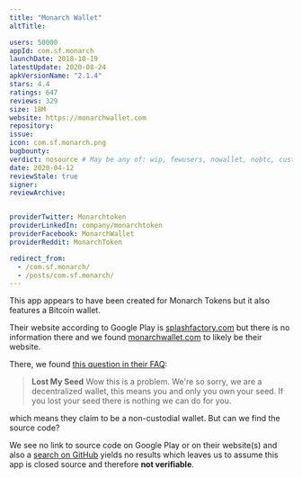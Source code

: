 ```yaml
---
title: "Monarch Wallet"
altTitle: 

users: 50000
appId: com.sf.monarch
launchDate: 2018-10-19
latestUpdate: 2020-08-24
apkVersionName: "2.1.4"
stars: 4.4
ratings: 647
reviews: 329
size: 18M
website: https://monarchwallet.com
repository: 
issue: 
icon: com.sf.monarch.png
bugbounty: 
verdict: nosource # May be any of: wip, fewusers, nowallet, nobtc, custodial, nosource, nonverifiable, reproducible, bounty, defunct
date: 2020-04-12
reviewStale: true
signer: 
reviewArchive:


providerTwitter: Monarchtoken
providerLinkedIn: company/monarchtoken
providerFacebook: MonarchWallet
providerReddit: MonarchToken

redirect_from:
  - /com.sf.monarch/
  - /posts/com.sf.monarch/
---
```



This app appears to have been created for Monarch Tokens but it also features a
Bitcoin wallet.

Their website according to Google Play is [splashfactory.com](http://splashfactory.com/) but there is
no information there and we found [monarchwallet.com](https://monarchwallet.com) to likely be their
website.

There, we found
[this question in their FAQ](https://monarch.freshdesk.com/support/solutions/articles/44001516779-lost-my-seed):

> **Lost My Seed** Wow this is a problem. We're so sorry, we are a decentralized
> wallet, this means you and only you own your seed. If you lost your seed there
> is nothing we can do for you.

which means they claim to be a non-custodial wallet. But can we find the source
code?

We see no link to source code on Google Play or on their website(s) and also a
[search on GitHub](https://github.com/search?q=%22com.sf.monarch%22&type=Code)
yields no results which leaves us to assume this app is closed source and
therefore **not verifiable**.